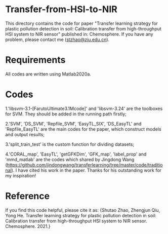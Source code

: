 # Transfer-from-HSI-to-NIR
This directory contains the code for paper "Transfer learning strategy for plastic pollution detection in soil: Calibration transfer from high-throughput HSI system to NIR sensor" published in: Chemosphere. If you have any problem, please contact me (stzhao@zju.edu.cn).
# Requirements
All codes are written using Matlab2020a.
# Codes
1.'libsvm-3.1-[FarutoUltimate3.1Mcode]' and 'libsvm-3.24' are the toolboxes for SVM. They should be added in the running path firstly;

2.'SVM', 'DS_SVM', 'Repfile_SVM', 'EasyTL_SIX', 'DS_EasyTL' and 'Repfile_EasyTL' are the main codes for the paper, which construct models and output results;

3.'split_train_test' is the custom function for dividing datasets;

4.'CORAL_map', 'EasyTL', 'getGFKDim', 'GFK_map', 'label_prop' and 'mmd_matlab' are the codes which shared by Jingdong Wang (https://github.com/jindongwang/transferlearning/tree/master/code/traditional). I have cited his work in the paper. Thanks for his outstanding work for my inspiration!
# Reference
If you find this code helpful, please cite it as:
{Shutao Zhao, Zhengjun Qiu, Yong He. Transfer learning strategy for plastic pollution detection in soil: Calibration transfer from high-throughput HSI system to NIR sensor. Chemosphere. 2021.}
